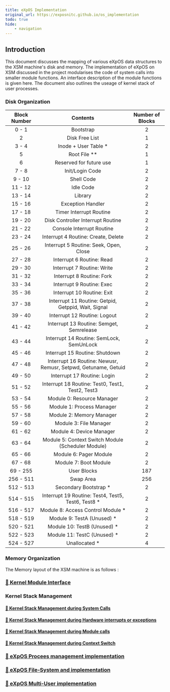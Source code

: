 ```yaml
---
title: eXpOS Implementation
original_url: https://exposnitc.github.io/os_implementation
todo: true
hide:
    - navigation
---
```


## Introduction
This document discusses the mapping of various eXpOS data structures to the XSM machine's disk and memory. The implementation of eXpOS on XSM discussed in the project modularises the code of system calls into smaller module functions. An interface description of the module functions is given here. The document also outlines the useage of kernel stack of user processes.


### Disk Organization

|Block Number|Contents|Number of Blocks|
|:---: |:---: |:---:|
|0 - 1|Bootstrap|2|
|2|Disk Free List|1|
|3 - 4|Inode + User Table *|2|
|5|Root File **|1|
|6|Reserved for future use|1|
|7 - 8|Init/Login Code|2|
|9 - 10|Shell Code|2|
|11 - 12|Idle Code|2|
|13 - 14|Library|2|
|15 - 16|Exception Handler|2|
|17 - 18|Timer Interrupt Routine|2|
|19 - 20|Disk Controller Interrupt Routine|2|
|21 - 22|Console Interrupt Routine|2|
|23 - 24|Interrupt 4 Routine: Create, Delete|2|
|25 - 26|Interrupt 5 Routine: Seek, Open, Close|2|
|27 - 28|Interrupt 6 Routine: Read|2|
|29 - 30|Interrupt 7 Routine: Write|2|
|31 - 32|Interrupt 8 Routine: Fork|2|
|33 - 34|Interrupt 9 Routine: Exec|2|
|35 - 36|Interrupt 10 Routine: Exit|2|
|37 - 38|Interrupt 11 Routine: Getpid, Getppid, Wait, Signal|2|
|39 - 40|Interrupt 12 Routine: Logout|2|
|41 - 42|Interrupt 13 Routine: Semget, Semrelease|2|
|43 - 44|Interrupt 14 Routine: SemLock, SemUnLock|2|
|45 - 46|Interrupt 15 Routine: Shutdown|2|
|47 - 48|Interrupt 16 Routine: Newusr, Remusr, Setpwd, Getuname, Getuid|2|
|49 - 50|Interrupt 17 Routine: Login|2|
|51 - 52|Interrupt 18 Routine: Test0, Test1, Test2, Test3|2|
|53 - 54|Module 0: Resource Manager|2|
|55 - 56|Module 1: Process Manager|2|
|57 - 58|Module 2: Memory Manager|2|
|59 - 60|Module 3: File Manager|2|
|61 - 62|Module 4: Device Manager|2|
|63 - 64|Module 5: Context Switch Module (Scheduler Module)|2|
|65 - 66|Module 6: Pager Module|2|
|67 - 68|Module 7: Boot Module|2|
|69 - 255|User Blocks|187|
|256 - 511|Swap Area|256|
|512 - 513|Secondary Bootstrap *|2|
|514 - 515|Interrupt 19 Routine: Test4, Test5, Test6, Test8 *|2|
|516 - 517|Module 8: Access Control Module *|2|
|518 - 519|Module 9: TestA (Unused) *|2|
|520 - 521|Module 10: TestB (Unused) *|2|
|522 - 523|Module 11: TestC (Unused) *|2|
|524 - 527|Unallocated *|4|


### Memory Organization
The Memory layout of the XSM machine is as follows :




### [:link: Kernel Module Interface](./modules/index.md)

### Kernel Stack Management
#### [:link: Kernel Stack Management during System Calls](./os-design/stack-smcall.md)
#### [:link: Kernel Stack Management during Hardware interrupts or exceptions](./os-design/stack-interrupt.md)
#### [:link: Kernel Stack Management during Module calls](./os-design/stack-module.md)
#### [:link: Kernel Stack Management during Context Switch](./os-design/timer-stack-management.md)

### [:link: eXpOS Procees management implementation](./tutorials/process-management-implementation.md)

### [:link: eXpOS File-System and implementation](./tutorials/filesystem-implementation.md)

### [:link: eXpOS Multi-User implementation](./tutorials/multiuser-implementation.md)